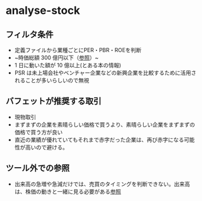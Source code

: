 # analyse-stock

## フィルタ条件

- 定義ファイルから業種ごとにPER・PBR・ROEを判断
- ~時価総額 300 億円以下（[参照](https://diamond.jp/articles/-/223365)）~
- 1 日に動いた額が 10 億以上(とある本の情報)
- PSR は未上場会社やベンチャー企業などの新興企業を比較するために活用されることが多いらしいので無視

## バフェットが推奨する取引

- 現物取引
- まずまずの企業を素晴らしい価格で買うより、素晴らしい企業をまずまずの価格で買う方が良い
- 直近の業績が優れていてもそれまで赤字だった企業は、再び赤字になる可能性が高いので避ける。

## ツール外での参照

- 出来高の急増や急減だけでは、売買のタイミングを判断できない。出来高は、株価の動きと一緒に見る必要がある[参照](https://diamond.jp/zai/articles/-/150879)
